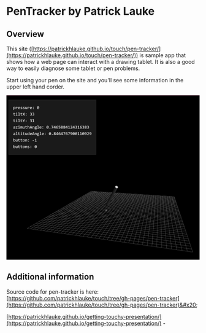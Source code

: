 # PenTracker by Patrick Lauke

## Overview

This site ([https://patrickhlauke.github.io/touch/pen-tracker/](https://patrickhlauke.github.io/touch/pen-tracker/)) is sample app that shows how a web page can interact with a drawing tablet. It is also a good way to easily diagnose some tablet  or pen problems.

Start using your pen on the site and you'll see some information in the upper left hand corder.

![](<../../.gitbook/assets/image (90).png>)

## Additional information

Source code for pen-tracker is here: [https://github.com/patrickhlauke/touch/tree/gh-pages/pen-tracker](https://github.com/patrickhlauke/touch/tree/gh-pages/pen-tracker)&#x20;

[https://patrickhlauke.github.io/getting-touchy-presentation/](https://patrickhlauke.github.io/getting-touchy-presentation/) -&#x20;
